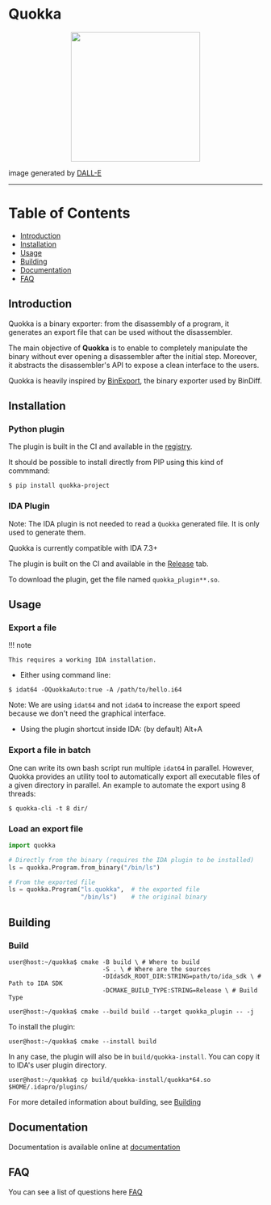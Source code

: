 # Quokka

<p align="center">
	<img src="https://raw.githubusercontent.com/quarkslab/quokka/main/docs/img/logo.png"  width="256" height="256">
</p>

image generated by [DALL-E](https://labs.openai.com/s/3k4LtWP564OYrVCIeoGmefMB)


---

Table of Contents
=================

* [Introduction](#introduction)
* [Installation](#installation)
* [Usage](#usage)
* [Building](#building)
* [Documentation](#documentation)
* [FAQ](#faq)

## Introduction

Quokka is a binary exporter: from the disassembly of a program, it generates
an export file that can be used without the disassembler.

The main objective of **Quokka** is to enable to completely manipulate the
binary without ever opening a disassembler after the initial step. Moreover, it
abstracts the disassembler's API to expose a clean interface to the users.

Quokka is heavily inspired by [BinExport](https://github.com/google/binexport),
the binary exporter used by BinDiff.

## Installation

### Python plugin

The plugin is built in the CI and available in the
[registry](https://github.com/quarkslab/quokka/packages).

It should be possible to install directly from PIP using this kind of commmand:

```commandline
$ pip install quokka-project
```

### IDA Plugin

Note: The IDA plugin is not needed to read a `Quokka` generated file. It is
only used to generate them.

Quokka is currently compatible with IDA 7.3+

The plugin is built on the CI and available in the
[Release](https://github.com/quarkslab/quokka/releases/new) tab.

To download the plugin, get the file named `quokka_plugin**.so`.

## Usage

### Export a file

!!! note

    This requires a working IDA installation.


- Either using command line:
```commandline
$ idat64 -OQuokkaAuto:true -A /path/to/hello.i64
```

Note: We are using `idat64` and not `ida64` to increase the export speed
because we don't need the graphical interface.

- Using the plugin shortcut inside IDA: (by default) Alt+A

### Export a file in batch

One can write its own bash script run multiple `idat64` in parallel. However,
Quokka provides an utility tool to automatically export all executable files
of a given directory in parallel. An example to automate the export using 8 threads:

```commandline
$ quokka-cli -t 8 dir/
```


### Load an export file

```python
import quokka

# Directly from the binary (requires the IDA plugin to be installed)
ls = quokka.Program.from_binary("/bin/ls")

# From the exported file
ls = quokka.Program("ls.quokka",  # the exported file 
                    "/bin/ls")    # the original binary
```

## Building

### Build

```console
user@host:~/quokka$ cmake -B build \ # Where to build
                          -S . \ # Where are the sources
                          -DIdaSdk_ROOT_DIR:STRING=path/to/ida_sdk \ # Path to IDA SDK 
                          -DCMAKE_BUILD_TYPE:STRING=Release \ # Build Type

user@host:~/quokka$ cmake --build build --target quokka_plugin -- -j
```

To install the plugin:

```console
user@host:~/quokka$ cmake --install build
```

In any case, the plugin will also be in `build/quokka-install`. You can
copy it to IDA's user plugin directory.

```console
user@host:~/quokka$ cp build/quokka-install/quokka*64.so $HOME/.idapro/plugins/
```

For more detailed information about building, see [Building](docs/installation.md#ida-plugin)

## Documentation
Documentation is available online at
[documentation](https://quarkslab.github.io/quokka/)

## FAQ
You can see a list of questions here [FAQ](docs/FAQ.md)
